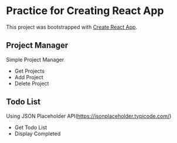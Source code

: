 # Practice for Creating React App

This project was bootstrapped with [Create React App](https://github.com/facebook/create-react-app).

## Project Manager

Simple Project Manager

- Get Projects
- Add Project
- Delete Project 

## Todo List

Using JSON Placeholder API(https://jsonplaceholder.typicode.com/)

- Get Todo List
- Display Completed